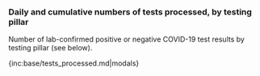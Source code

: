 ### Daily and cumulative numbers of tests processed, by testing pillar

Number of lab-confirmed positive or negative COVID-19 test results by testing pillar (see below).

{inc:base/tests_processed.md|modals}